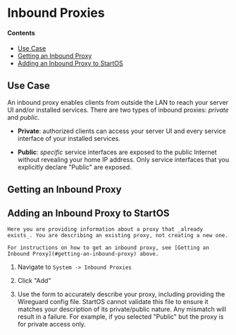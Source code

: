 # Inbound Proxies

#### Contents

- [Use Case](#use-case)
- [Getting an Inbound Proxy](#getting-an-inbound-proxy)
- [Adding an Inbound Proxy to StartOS](#adding-an-inbound-proxy-to-startos)

## Use Case

An inbound proxy enables clients from outside the LAN to reach your server UI and/or installed services. There are two types of inbound proxies: _private_ and _public_.

- **Private**: authorized clients can access your server UI and every service interface of your installed services.

- **Public**: _specific_ service interfaces are exposed to the public Internet without revealing your home IP address. Only service interfaces that you explicitly declare "Public" are exposed.

## Getting an Inbound Proxy

<!-- @TODO -->

## Adding an Inbound Proxy to StartOS

```admonish warning
Here you are providing information about a proxy that _already exists_. You are describing an existing proxy, not creating a new one.

For instructions on how to get an inbound proxy, see [Getting an Inbound Proxy](#getting-an-inbound-proxy) above.
```

1.  Navigate to `System -> Inbound Proxies`

1.  Click "Add"

1.  Use the form to accurately describe your proxy, including providing the Wireguard config file. StartOS cannot validate this file to ensure it matches your description of its private/public nature. Any mismatch will result in a failure. For example, if you selected "Public" but the proxy is for private access only.
